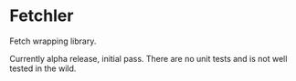 # Fetchler

Fetch wrapping library.

Currently alpha release, initial pass. There are no unit tests and is not well tested in the wild.
